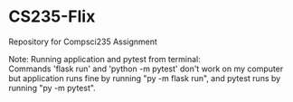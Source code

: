# CS235-Flix
Repository for Compsci235 Assignment


Note: Running application and pytest from terminal:
\
Commands 'flask run' and 'python -m pytest' don't work on my computer but application runs fine by running "py -m flask 
run", and pytest runs by running "py -m pytest".